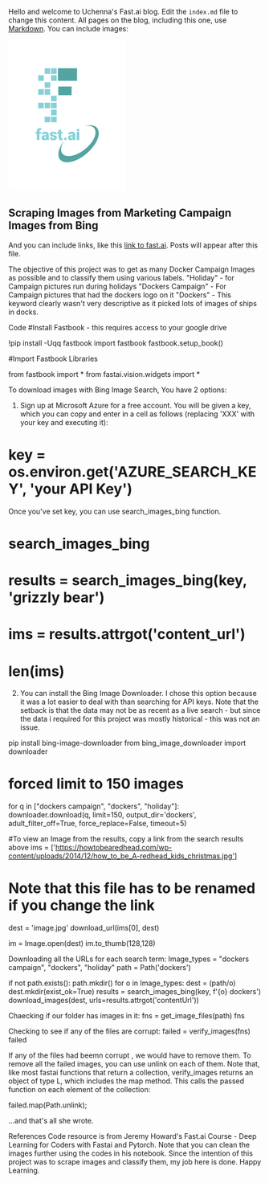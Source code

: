 Hello and welcome to Uchenna's Fast.ai blog. Edit the `index.md` file to change this content. All pages on the blog, including this one, use [Markdown](https://guides.github.com/features/mastering-markdown/). You can include images:

![Image of fast.ai logo](images/logo.png)

## Scraping Images from Marketing Campaign Images from Bing

And you can include links, like this [link to fast.ai](https://www.fast.ai). Posts will appear after this file. 

The objective of this project was to get as many Docker Campaign Images as possible and to classify them using various labels. 
"Holiday" - for Campaign pictures run during holidays
"Dockers Campaign" - For Campaign pictures that had the dockers logo on it
"Dockers" - This keyword clearly wasn't very descriptive as it picked lots of images of ships in docks.

Code
#Install Fastbook - this requires access to your google drive

!pip install -Uqq fastbook
import fastbook
fastbook.setup_book()

#Import Fastbook Libraries

from fastbook import *
from fastai.vision.widgets import *

To download images with Bing Image Search, You have 2 options:
1. Sign up at Microsoft Azure for a free account. You will be given a key, which you can copy and enter in a cell as follows (replacing 'XXX' with your key and executing it):

# key = os.environ.get('AZURE_SEARCH_KEY', 'your API Key')

Once you've set key, you can use search_images_bing function.
# search_images_bing
# results = search_images_bing(key, 'grizzly bear')
# ims = results.attrgot('content_url')
# len(ims)

2. You can install the Bing Image Downloader. I chose this option because it was a lot easier to deal with than searching for API keys. Note that the setback is that the data may not be as recent as a live search - but since the data i required for this project was mostly historical - this was not an issue.

pip install bing-image-downloader
from bing_image_downloader import downloader 

# forced limit to 150 images 
for q in ["dockers campaign", "dockers", "holiday"]: 
  downloader.download(q, limit=150, output_dir='dockers', adult_filter_off=True, force_replace=False, timeout=5)


#To view an Image from the results, copy a link from the search results above
ims = ['https://howtobearedhead.com/wp-content/uploads/2014/12/how_to_be_A-redhead_kids_christmas.jpg']

# Note that this file has to be renamed if you change the link
dest = 'image.jpg'
download_url(ims[0], dest)

im = Image.open(dest)
im.to_thumb(128,128)

Downloading all the URLs for each search term:
Image_types = "dockers campaign", "dockers", "holiday"
path = Path('dockers')

if not path.exists():
    path.mkdir()
    for o in Image_types:
        dest = (path/o)
        dest.mkdir(exist_ok=True)
        results = search_images_bing(key, f'{o} dockers')
        download_images(dest, urls=results.attrgot('contentUrl'))
        
        
Chaecking if our folder has images in it:
fns = get_image_files(path)
fns

Checking to see if any of the files are corrupt:
failed = verify_images(fns)
failed

If any of the files had beemn corrupt , we would have to remove them. To remove all the failed images, you can use unlink on each of them. Note that, like most fastai functions that return a collection, verify_images returns an object of type L, which includes the map method. This calls the passed function on each element of the collection:

failed.map(Path.unlink);

...and that's all she wrote.

References
Code resource is from Jeremy Howard's Fast.ai Course - Deep Learning for Coders with Fastai and Pytorch.
Note that you can clean the images further using the codes in his notebook. Since the intention of this project was to scrape images and classify them, my job here is done. Happy Learning.

